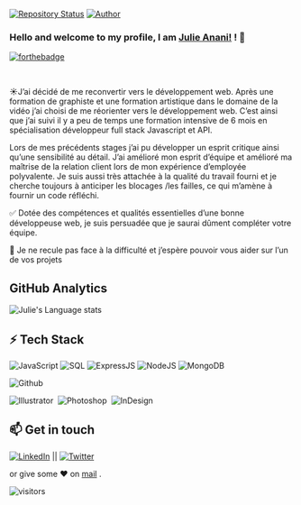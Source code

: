 [![Repository Status](https://img.shields.io/badge/Repository%20Status-Maintained-dark%20green.svg)](https://github.com/Julie-ANANI/Julie-ANANI.github.io/)  [![Author](https://img.shields.io/badge/Author-Julie%20ANANI%20-blue.svg)](https://www.linkedin.com/in/julie-anani/) 

### Hello and welcome to my profile, I am [Julie Anani!](https://www.linkedin.com/in/julie-anani/) ! 👋
[![forthebadge](https://forthebadge.com/images/badges/built-with-love.svg)](https://forthebadge.com)
<!--
**Julie-ANANI/Julie-ANANI** is a ✨ _special_ ✨ repository because its `README.md` (this file) appears on your GitHub profile.

Here are some ideas to get you started:

- 🔭 I’m currently working on ...
- 🌱 I’m currently learning ...
- 👯 I’m looking to collaborate on ...
- 🤔 I’m looking for help with ...
- 💬 Ask me about ...
- 📫 How to reach me: ...
- 😄 Pronouns: ...
- ⚡ Fun fact: ...
-->

<!--
<a href="https://www.linkedin.com/in/julie-anani/">
  <img align="left" width="24px" src="https://cdn.jsdelivr.net/npm/simple-icons@v3/icons/linkedin.svg"  />
</a>
-->
</br>

☀️J’ai décidé de me reconvertir vers le développement web. Après une formation de graphiste et une formation artistique dans le domaine de la vidéo j’ai choisi de me réorienter vers le développement web. C’est ainsi que j’ai suivi il y a peu de temps une formation intensive de 6 mois en spécialisation développeur full stack Javascript et API. 

Lors de mes précédents stages j’ai pu développer un esprit critique ainsi qu’une sensibilité au détail. J’ai amélioré mon esprit d’équipe et amélioré ma maîtrise de la relation client lors de mon expérience d’employée polyvalente. Je suis aussi très attachée à la qualité du travail fourni et je cherche toujours à anticiper les blocages /les failles, ce qui m’amène à fournir un code réfléchi.

✅ Dotée des compétences et qualités essentielles d’une bonne développeuse web, je suis persuadée que je saurai dûment compléter votre équipe. 

🚀 Je ne recule pas face à la difficulté et j’espère pouvoir vous aider sur l’un de vos projets

## GitHub Analytics

![Julie's Language stats](https://github-readme-stats-eight-theta.vercel.app/api/top-langs/?username=Julie-ANANI&layout=compact&langs_count=8&theme=algolia)

</a>
</p>


## ⚡ Tech Stack
  ![JavaScript](https://img.shields.io/badge/JavaScript-F7DF1E?style=for-the-badge&logo=javascript&logoColor=black) ![SQL](https://img.shields.io/badge/-SQL-000?style=for-the-badge&logo=MySQL&logoColor=4479A1) ![ExpressJS](https://img.shields.io/badge/Express.js-404D59?style=for-the-badge) ![NodeJS](https://img.shields.io/badge/Node.js-43853D?style=for-the-badge&logo=node.js&logoColor=white) ![MongoDB](https://img.shields.io/badge/MongoDB-4EA94B?style=for-the-badge&logo=mongodb&logoColor=white)

![Github](https://img.shields.io/badge/github%20-%23121011.svg?&style=for-the-badge&logo=github&logoColor=white)

![Illustrator](https://img.shields.io/badge/-Illustrator-05122A?style=flat&logo=adobe-illustrator)&nbsp;
![Photoshop](https://img.shields.io/badge/-Photoshop-05122A?style=flat&logo=adobe-photoshop)&nbsp;
![InDesign](https://img.shields.io/badge/-InDesign-05122A?style=flat&logo=adobe-indesign)


## 📫 Get in touch
[![LinkedIn](https://img.shields.io/badge/LinkedIn-0077B5?style=for-the-badge&logo=linkedin&logoColor=white)](https://in.linkedin.com/in/julie-anani) || [![Twitter](https://img.shields.io/badge/Twitter-1DA1F2?style=for-the-badge&logo=twitter&logoColor=white)](https://twitter.com/AnaniJulie)



 or give some ♥ on [mail](mailto:julie.anani@outlook.com) .

![visitors](https://visitor-badge.laobi.icu/badge?page_id=Julie-ANANI/Julie-ANANI)
